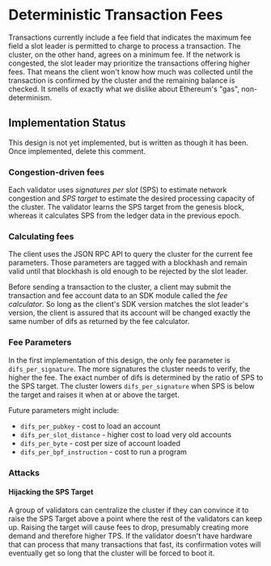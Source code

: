 # Deterministic Transaction Fees

Transactions currently include a fee field that indicates the maximum fee field
a slot leader is permitted to charge to process a transaction. The cluster, on
the other hand, agrees on a minimum fee. If the network is congested, the slot
leader may prioritize the transactions offering higher fees. That means the
client won't know how much was collected until the transaction is confirmed by
the cluster and the remaining balance is checked. It smells of exactly what we
dislike about Ethereum's "gas", non-determinism.

## Implementation Status

This design is not yet implemented, but is written as though it has been.  Once
implemented, delete this comment.

### Congestion-driven fees

Each validator uses *signatures per slot* (SPS) to estimate network congestion
and *SPS target* to estimate the desired processing capacity of the cluster.
The validator learns the SPS target from the genesis block, whereas it
calculates SPS from the ledger data in the previous epoch.

### Calculating fees

The client uses the JSON RPC API to query the cluster for the current fee
parameters.  Those parameters are tagged with a blockhash and remain valid
until that blockhash is old enough to be rejected by the slot leader.

Before sending a transaction to the cluster, a client may submit the
transaction and fee account data to an SDK module called the *fee calculator*.
So long as the client's SDK version matches the slot leader's version, the
client is assured that its account will be changed exactly the same number of
difs as returned by the fee calculator.

### Fee Parameters

In the first implementation of this design, the only fee parameter is
`difs_per_signature`. The more signatures the cluster needs to verify, the
higher the fee. The exact number of difs is determined by the ratio of SPS
to the SPS target. The cluster lowers `difs_per_signature` when SPS is
below the target and raises it when at or above the target.

Future parameters might include:

* `difs_per_pubkey` - cost to load an account
* `difs_per_slot_distance` - higher cost to load very old accounts
* `difs_per_byte` - cost per size of account loaded
* `difs_per_bpf_instruction` - cost to run a program

### Attacks

#### Hijacking the SPS Target

A group of validators can centralize the cluster if they can convince it to
raise the SPS Target above a point where the rest of the validators can keep
up. Raising the target will cause fees to drop, presumably creating more demand
and therefore higher TPS. If the validator doesn't have hardware that can
process that many transactions that fast, its confirmation votes will
eventually get so long that the cluster will be forced to boot it.
